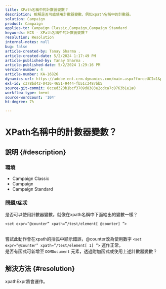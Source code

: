 ```yaml
---
title: XPath名稱中的計數器變數？
description: 瞭解是否可能使用計數器變數，例如xpath名稱中的計數器。
solution: Campaign
product: Campaign
applies-to: Campaign Classic,Campaign,Campaign Standard
keywords: KCS - XPath名稱中的計數器變數？
resolution: Resolution
internal-notes: null
bug: false
article-created-by: Tanay Sharma .
article-created-date: 5/2/2024 1:17:49 PM
article-published-by: Tanay Sharma .
article-published-date: 5/2/2024 1:29:16 PM
version-number: 4
article-number: KA-16826
dynamics-url: https://adobe-ent.crm.dynamics.com/main.aspx?forceUCI=1&pagetype=entityrecord&etn=knowledgearticle&id=2fc2f359-8608-ef11-9f8a-6045bd026dc7
exl-id: c378bd42-0436-4651-9444-fb51c3487bb5
source-git-commit: 0cced323b1bcf3709d8383e2cdca7c8763b1e1a0
workflow-type: tm+mt
source-wordcount: '104'
ht-degree: 7%

---
```


# XPath名稱中的計數器變數？

## 說明 {#description}


### 環境

- Campaign Classic
- Campaign
- Campaign Standard


### 問題/症狀

是否可以使用計數器變數，就像在xpath名稱中下面給出的變數一樣？


```
<set expr=”@counter” xpath=”/test/element[ @counter] ”>
```

<br>嘗試此動作會在xpath的括弧中顯示錯誤，@counter改為使用數字 `<set expr=”@counter” xpath=”/test/element[ 1] ”>` 運作正常。<br>是否有函式可新增至 `DOMDocument` 元素，透過附加函式或使用上述計數器變數？

## 解決方法 {#resolution}


xpathExpr將會運作。

